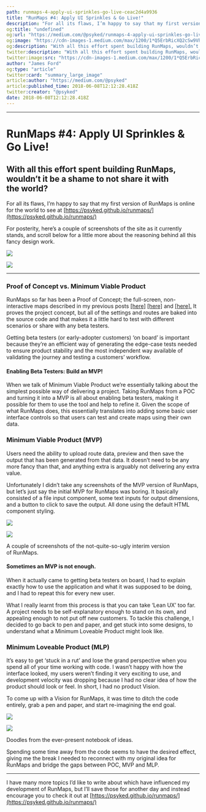 ```yaml
---
path: runmaps-4-apply-ui-sprinkles-go-live-ceac2d4a9936
title: "RunMaps #4: Apply UI Sprinkles & Go Live!"
description: "For all its flaws, I’m happy to say that my first version of RunMaps is online for the world to see at https://psyked.github.io/runmaps/ For posterity, here’s a couple of screenshots of the site as…"
og:title: "undefined"
og:url: "https://medium.com/@psyked/runmaps-4-apply-ui-sprinkles-go-live-ceac2d4a9936"
og:image: "https://cdn-images-1.medium.com/max/1200/1*Q5ErbRicXQ2cSw9VhhPXXg.png"
og:description: "With all this effort spent building RunMaps, wouldn’t it be a shame to not share it with the world?"
twitter:description: "With all this effort spent building RunMaps, wouldn’t it be a shame to not share it with the world?"
twitter:image:src: "https://cdn-images-1.medium.com/max/1200/1*Q5ErbRicXQ2cSw9VhhPXXg.png"
author: "James Ford"
og:type: "article"
twitter:card: "summary_large_image"
article:author: "https://medium.com/@psyked"
article:published_time: 2018-06-08T12:12:28.418Z
twitter:creator: "@psyked"
date: 2018-06-08T12:12:28.418Z
---
```

---

# RunMaps #4: Apply UI Sprinkles & Go Live!

## With all this effort spent building RunMaps, wouldn’t it be a shame to not share it with the world?

For all its flaws, I’m happy to say that my first version of RunMaps is online for the world to see at [https://psyked.github.io/runmaps/](https://psyked.github.io/runmaps/)

For posterity, here’s a couple of screenshots of the site as it currently stands, and scroll below for a little more about the reasoning behind all this fancy design work.

![](1*Q5ErbRicXQ2cSw9VhhPXXg.png)

![](1*K-IqbH5Pj8yQBWnHpBGTQg.png)

---

### Proof of Concept vs. Minimum Viable Product

RunMaps so far has been a Proof of Concept; the full-screen, non-interactive maps described in my previous posts [\[here\]](https://medium.com/@psyked/generating-run-maps-with-node-js-52738014d3dc) [\[here\]](https://medium.com/@psyked/runmaps-v2-0-breaking-free-of-mapbox-dbe3c3ca1a01) and [\[here\].](https://medium.com/@psyked/runmaps-3-colour-schemes-and-labels-d7533eb91bc7) It proves the project concept, but all of the settings and routes are baked into the source code and that makes it a little hard to test with different scenarios or share with any beta testers.

Getting beta testers (or early-adopter customers) ‘on board’ is important because they’re an efficient way of generating the edge-case tests needed to ensure product stability and the most independent way available of validating the journey and testing a customers’ workflow.

#### Enabling Beta Testers: Build an MVP!

When we talk of Minimum Viable Product we’re essentially talking about the simplest possible way of delivering a project. Taking RunMaps from a POC and turning it into a MVP is all about enabling beta testers, making it possible for them to use the tool and help to refine it. Given the scope of what RunMaps does, this essentially translates into adding some basic user interface controls so that users can test and create maps using their own data.

### Minimum Viable Product (MVP)

Users need the ability to upload route data, preview and then save the output that has been generated from that data. It doesn’t need to be any more fancy than that, and anything extra is arguably not delivering any extra value.

Unfortunately I didn’t take any screenshots of the MVP version of RunMaps, but let’s just say the initial MVP for RunMaps was boring. It basically consisted of a file input component, some text inputs for output dimensions, and a button to click to save the output. All done using the default HTML component styling.

![](1*93ZaKMV7ciF9GM4AS7Dr9w.png)

![](1*qK62tXHag_5yOgfQn2wQjQ.png)

A couple of screenshots of the not-quite-so-ugly interim version of RunMaps.

#### Sometimes an MVP is not enough.

When it actually came to getting beta testers on board, I had to explain exactly how to use the application and what it was supposed to be doing, and I had to repeat this for every new user.

What I really learnt from this process is that you can take ‘Lean UX’ too far. A project needs to be self-explanatory enough to stand on its own, and appealing enough to not put off new customers. To tackle this challenge, I decided to go back to pen and paper, and get stuck into some designs, to understand what a Minimum Loveable Product might look like.

### Minimum Loveable Product (MLP)

It’s easy to get ‘stuck in a rut’ and lose the grand perspective when you spend all of your time working with code. I wasn’t happy with how the interface looked, my users weren’t finding it very exciting to use, and development velocity was dropping because I had no clear idea of how the product should look or feel. In short, I had no product Vision.

To come up with a Vision for RunMaps, it was time to ditch the code entirely, grab a pen and paper, and start re-imagining the end goal.

![](1*17wmDypNX5M6GHcdvm-4zw.jpeg)

![](1*9pnLd7Q0OZdbaUfhNCqbkw.jpeg)

Doodles from the ever-present notebook of ideas.

Spending some time away from the code seems to have the desired effect, giving me the break I needed to reconnect with my original idea for RunMaps and bridge the gaps between POC, MVP and MLP.

---

I have many more topics I’d like to write about which have influenced my development of RunMaps, but I’ll save those for another day and instead encourage you to check it out at [https://psyked.github.io/runmaps/](https://psyked.github.io/runmaps/)